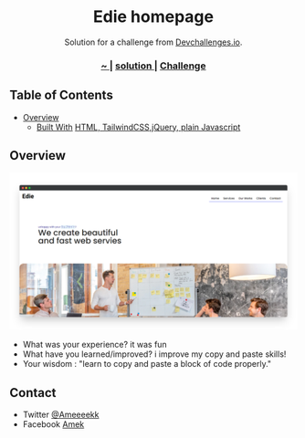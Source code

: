 <!-- Please update value in the {}  -->

<h1 align="center">Edie homepage</h1>

<div align="center">
   Solution for a challenge from  <a href="http://devchallenges.io" target="_blank">Devchallenges.io</a>.
</div>

<div align="center">
  <h3>
    <a href="~">
      ~
    </a>
   <span> | <span>
      <a href="https://devchallenges.io/solutions/9tTXuXIcdkAll0nopMxi">
         solution
      </a>
   <span> | <span>
    <a href="https://devchallenges.io/challenges/xobQBuf8zWWmiYMIAZe0">
      Challenge
    </a>
  </h3>
</div>

<!-- TABLE OF CONTENTS -->

## Table of Contents

- [Overview](#overview)
  - [Built With](#built-with)
      [HTML, TailwindCSS,jQuery, plain Javascript](#built-with)

      

<!-- OVERVIEW -->

## Overview
<img src="screely-1634898643261.png">




- What was your experience?
      it was fun
- What have you learned/improved? 
      i improve my copy and paste skills!
- Your wisdom : "learn to copy and paste a block of code properly." 




<!-- This section should list any articles or add-ons/plugins that helps you to complete the project. This is optional but it will help you in the future. For exmpale -->

      
## Contact

- Twitter [@Ameeeekk](https://twitter.com/Ameeeekk})
- Facebook [Amek](https://www.facebook.com/ameeek.code/)
